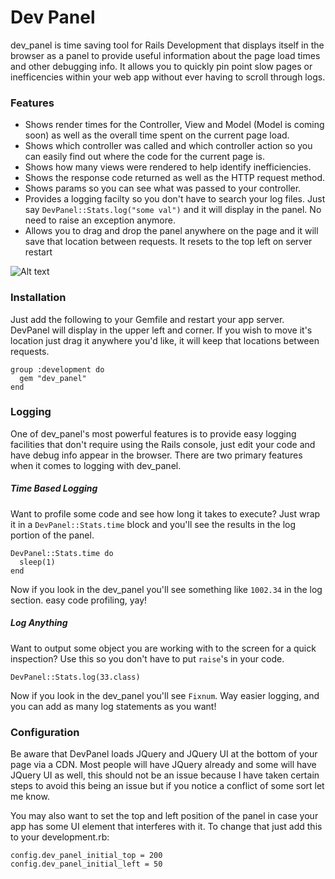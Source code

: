 Dev Panel
====

dev_panel is time saving tool for Rails Development that displays itself in the browser as a panel to provide useful information about the page load times and other
debugging info. It allows you to quickly pin point slow pages or inefficencies within your web app without ever having to scroll through logs.

### Features
* Shows render times for the Controller, View and Model (Model is coming soon) as well as the overall time spent on the current page load.
* Shows which controller was called and which controller action so you can easily find out where the code for the current page is.
* Shows how many views were rendered to help identify inefficiencies.
* Shows the response code returned as well as the HTTP request method.
* Shows params so you can see what was passed to your controller.
* Provides a logging facilty so you don't have to search your log files. Just say `DevPanel::Stats.log("some val")` and it will display
  in the panel. No need to raise an exception anymore.
* Allows you to drag and drop the panel anywhere on the page and it will save that location between requests. It resets to the top left
  on server restart

![Alt text](https://raw.github.com/MattStopa/DevPanel/master/sample.jpg)


### Installation

Just add the following to your Gemfile and restart your app server. DevPanel will display in the upper left and corner.
If you wish to move it's location just drag it anywhere you'd like, it will keep that locations between requests.

    group :development do
      gem "dev_panel"
    end

### Logging

One of dev_panel's most powerful features is to provide easy logging facilities that don't require using the Rails console, just edit your code and have debug info
appear in the browser. There are two primary features when it comes to logging with dev_panel.

##### Time Based Logging

Want to profile some code and see how long it takes to execute? Just wrap it in a `DevPanel::Stats.time` block and you'll see the results in the log portion of the panel.

    DevPanel::Stats.time do
      sleep(1)
    end

Now if you look in the dev_panel you'll see something like `1002.34` in the log section. easy code profiling, yay!

##### Log Anything

Want to output some object you are working with to the screen for a quick inspection? Use this so you don't have to put `raise`'s in your code.

    DevPanel::Stats.log(33.class)

Now if you look in the dev_panel you'll see `Fixnum`. Way easier logging, and you can add as many log statements as you want!


### Configuration

Be aware that DevPanel loads JQuery and JQuery UI at the bottom of your page via a CDN. Most people will have JQuery already and some will have JQuery UI as well, this should not be an issue because I have taken certain steps to avoid this being an issue but if you notice a conflict of some sort let me know.


You may also want to set the top and left position of the panel  in case your app  has some UI element that interferes with it. To change that just add this to your
development.rb:

    config.dev_panel_initial_top = 200
    config.dev_panel_initial_left = 50
